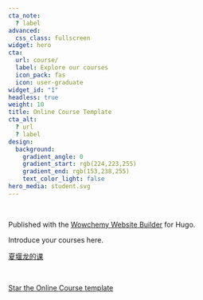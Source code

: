 ```yaml
---
cta_note:
  ? label
advanced:
  css_class: fullscreen
widget: hero
cta:
  url: course/
  label: Explore our courses
  icon_pack: fas
  icon: user-graduate
widget_id: "1"
headless: true
weight: 10
title: Online Course Template
cta_alt:
  ? url
  ? label
design:
  background:
    gradient_angle: 0
    gradient_start: rgb(224,223,255)
    gradient_end: rgb(153,238,255)
    text_color_light: false
hero_media: student.svg
---
```

<br>

Published with the [Wowchemy Website Builder](https://wowchemy.com/) for Hugo.

Introduce your courses here.

<a class="github-button" href="https://www.baidu.com">夏堰龙的课</a>

<br>

<a class="github-button" href="https://github.com/1756647813/starter-hugo-online-course/commit/8c650a0de42c7e525994228b56771d8db570f0e6" data-icon="octicon-star" data-size="large" data-show-count="true" aria-label="Star the Online Course template">Star the Online Course template</a>

<script async defer src="https://buttons.github.io/buttons.js"></script>